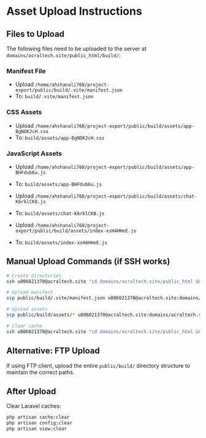 # Asset Upload Instructions

## Files to Upload

The following files need to be uploaded to the server at `domains/acraltech.site/public_html/build/`:

### Manifest File
- Upload `/home/ahshanali768/project-export/public/build/.vite/manifest.json` 
- To: `build/.vite/manifest.json`

### CSS Assets  
- Upload `/home/ahshanali768/project-export/public/build/assets/app-BgNOKJcH.css`
- To: `build/assets/app-BgNOKJcH.css`

### JavaScript Assets
- Upload `/home/ahshanali768/project-export/public/build/assets/app-BHFdub6u.js`
- To: `build/assets/app-BHFdub6u.js`

- Upload `/home/ahshanali768/project-export/public/build/assets/chat-K6rklCK8.js`
- To: `build/assets/chat-K6rklCK8.js`

- Upload `/home/ahshanali768/project-export/public/build/assets/index-xsH4HHeE.js`
- To: `build/assets/index-xsH4HHeE.js`

## Manual Upload Commands (if SSH works)

```bash
# Create directories
ssh u806021370@acraltech.site "cd domains/acraltech.site/public_html && mkdir -p build/.vite build/assets"

# Upload manifest
scp public/build/.vite/manifest.json u806021370@acraltech.site:domains/acraltech.site/public_html/build/.vite/

# Upload assets
scp public/build/assets/* u806021370@acraltech.site:domains/acraltech.site/public_html/build/assets/

# Clear cache
ssh u806021370@acraltech.site "cd domains/acraltech.site/public_html && php artisan cache:clear"
```

## Alternative: FTP Upload
If using FTP client, upload the entire `public/build/` directory structure to maintain the correct paths.

## After Upload
Clear Laravel caches:
```bash
php artisan cache:clear
php artisan config:clear  
php artisan view:clear
```
